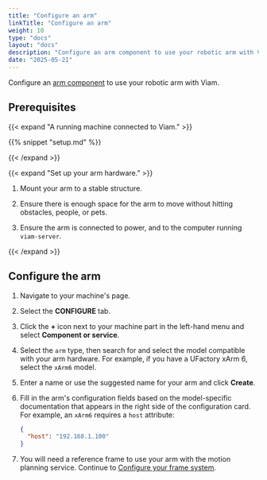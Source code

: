 ```yaml
---
title: "Configure an arm"
linkTitle: "Configure an arm"
weight: 10
type: "docs"
layout: "docs"
description: "Configure an arm component to use your robotic arm with Viam."
date: "2025-05-21"
---
```


Configure an [arm component](/operate/reference/components/arm) to use your robotic arm with Viam.

## Prerequisites

{{< expand "A running machine connected to Viam." >}}

{{% snippet "setup.md" %}}

{{< /expand >}}

{{< expand "Set up your arm hardware." >}}

1. Mount your arm to a stable structure.

1. Ensure there is enough space for the arm to move without hitting obstacles, people, or pets.

1. Ensure the arm is connected to power, and to the computer running `viam-server`.

{{< /expand >}}

## Configure the arm

1. Navigate to your machine's page.

1. Select the **CONFIGURE** tab.

1. Click the **+** icon next to your machine part in the left-hand menu and select **Component or service**.

1. Select the `arm` type, then search for and select the model compatible with your arm hardware.
   For example, if you have a UFactory xArm 6, select the `xArm6` model.

1. Enter a name or use the suggested name for your arm and click **Create**.

1. Fill in the arm's configuration fields based on the model-specific documentation that appears in the right side of the configuration card.
   For example, an `xArm6` requires a `host` attribute:

   ```json
   {
     "host": "192.168.1.100"
   }
   ```

1. You will need a reference frame to use your arm with the motion planning service.
   Continue to [Configure your frame system](/operate/mobility/move-arm/frame-how-to/).

